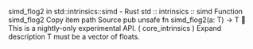 simd_flog2 in std::intrinsics::simd - Rust
std
::
intrinsics
::
simd
Function
simd_flog2
Copy item path
Source
pub unsafe fn simd_flog2<T>(a: T) -> T
🔬
This is a nightly-only experimental API. (
core_intrinsics
)
Expand description
T
must be a vector of floats.